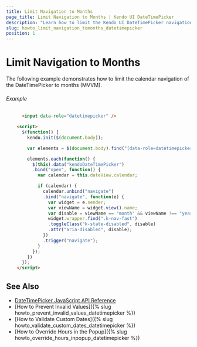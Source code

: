 ```yaml
---
title: Limit Navigation to Months
page_title: Limit Navigation to Months | Kendo UI DateTimePicker
description: "Learn how to limit the Kendo UI DateTimePicker navigation to months only."
slug: howto_limit_navigation_tomonths_datetimepicker
position: 1
---
```


# Limit Navigation to Months

The following example demonstrates how to limit the calendar navigation of the DateTimePicker to months (MVVM).

###### Example

```html
      <input data-role="datetimepicker" />

    <script>
      $(function() {
        kendo.init($(document.body));

        var elements = $(document.body).find("[data-role=datetimepicker]");

        elements.each(function() {
          $(this).data("kendoDateTimePicker")
          .bind("open", function() {
            var calendar = this.dateView.calendar;

            if (calendar) {
              calendar.unbind("navigate")
              .bind("navigate", function(e) {
                var widget = e.sender;
                var viewName = widget.view().name;
                var disable = viewName == "month" && viewName !== "year";
                widget.wrapper.find(".k-nav-fast")
                .toggleClass("k-state-disabled", disable)
                .attr("aria-disabled", disable);
              })
              .trigger("navigate");
            }
          });
        })
      });
    </script>
```

## See Also

* [DateTimePicker JavaScript API Reference](/api/javascript/ui/datetimepicker)
* [How to Prevent Invalid Values]({% slug howto_prevent_invalid_values_datetimepicker %})
* [How to Validate Custom Dates]({% slug howto_validate_custom_dates_datetimepicker %})
* [How to Override Hours in the Popup]({% slug howto_override_hours_inpopup_datetimepicker %})
